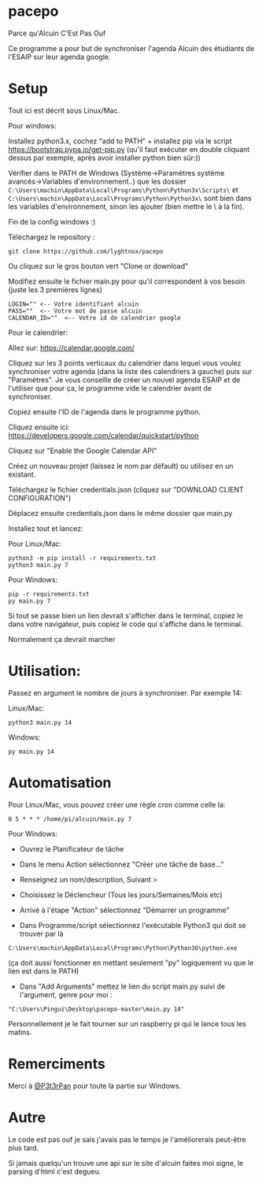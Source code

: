 # pacepo
Parce qu'Alcuin C'Est Pas Ouf

Ce programme a pour but de synchroniser l'agenda Alcuin des étudiants de l'ESAIP sur leur agenda google.

# Setup

Tout ici est décrit sous Linux/Mac. 

Pour windows:

Installez python3.x, cochez "add to PATH" + installez pip via le script https://bootstrap.pypa.io/get-pip.py (qu'il faut exécuter en double cliquant dessus par exemple, après avoir installer python bien sûr:))


Vérifier dans le PATH de Windows (Système->Paramètres système avancés->Variables d'environnement..) que les dossier 
``
C:\Users\machin\AppData\Local\Programs\Python\Python3x\Scripts\
``
 et 
 ``
C:\Users\machin\AppData\Local\Programs\Python\Python3x\
``
 sont bien dans les variables d'environnement, sinon les ajouter (bien mettre le \ à la fin).

Fin de la config windows :)

Téléchargez le repository :
```
git clone https://github.com/lyghtnox/pacepo
```
Ou cliquez sur le gros bouton vert "Clone or download"

Modifiez ensuite le fichier main.py pour qu'il correspondent à vos besoin (juste les 3 premières lignes)
```
LOGIN="" <-- Votre identifiant alcuin 
PASS=""  <-- Votre mot de passe alcuin
CALENDAR_ID=""  <-- Votre id de calendrier google
```
Pour le calendrier:

Allez sur: https://calendar.google.com/

Cliquez sur les 3 points verticaux du calendrier dans lequel vous voulez synchroniser votre agenda (dans la liste des calendriers à gauche) puis sur "Paramètres". Je vous conseille de créer un nouvel agenda ESAIP et de l'utiliser que pour ça, le programme vide le calendrier avant de synchroniser.

Copiez ensuite l'ID de l'agenda dans le programme python.

Cliquez ensuite ici: https://developers.google.com/calendar/quickstart/python

Cliquez sur "Enable the Google Calendar API"

Créez un nouveau projet (laissez le nom par défault) ou utilisez en un existant.

Téléchargez le fichier credentials.json (cliquez sur "DOWNLOAD CLIENT CONFIGURATION")

Déplacez ensuite credentials.json dans le même dossier que main.py

Installez tout et lancez:

Pour Linux/Mac:
```
python3 -m pip install -r requirements.txt
python3 main.py 7
```

Pour Windows:
```
pip -r requirements.txt
py main.py 7
```
Si tout se passe bien un lien devrait s'afficher dans le terminal, copiez le dans votre navigateur, puis copiez le code qui s'affiche dans le terminal.

Normalement ça devrait marcher

# Utilisation:

Passez en argument le nombre de jours à synchroniser. Par exemple 14:

Linux/Mac:
```
python3 main.py 14
```
Windows:
```
py main.py 14
```
# Automatisation
Pour Linux/Mac, vous pouvez créer une règle cron comme celle la:
```
0 5 * * * /home/pi/alcuin/main.py 7
```
Pour Windows:

- Ouvrez le Planificateur de tâche

- Dans le menu Action sélectionnez "Créer une tâche de base..."

- Renseignez un nom/description, Suivant >

- Choisissez le Déclencheur (Tous les jours/Semaines/Mois etc)

- Arrivé à l'étape "Action" sélectionnez "Démarrer un programme"

- Dans Programme/script sélectionnez l'exécutable Python3 qui doit se trouver par là 
```
C:\Users\machin\AppData\Local\Programs\Python\Python36\python.exe
```
 (ça doit aussi fonctionner en mettant seulement "py" logiquement vu que le lien est dans le PATH)
 
- Dans "Add Arguments" mettez le lien du script main.py suivi de l'argument, genre pour moi :
```
"C:\Users\Pingui\Desktop\pacepo-master\main.py 14"
```
Personnellement je le fait tourner sur un raspberry pi qui le lance tous les matins.

# Remerciments
Merci à [@P3t3rPan](https://github.com/P3t3rPan) pour toute la partie sur Windows.

# Autre
Le code est pas ouf je sais j'avais pas le temps je l'améliorerais peut-être plus tard.

Si jamais quelqu'un trouve une api sur le site d'alcuin faites moi signe, le parsing d'html c'est degueu.
